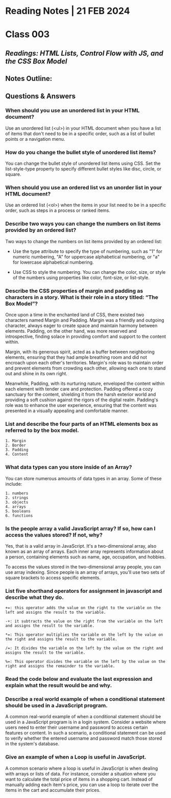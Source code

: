 # **Reading Notes | 21 FEB 2024**

# Class 003

## *Readings: HTML Lists, Control Flow with JS, and the CSS Box Model*

## **Notes Outline:**  

## **Questions & Answers**  

### **When should you use an unordered list in your HTML document?**  

Use an unordered list (\<ul>) in your HTML document when you have a list of items that don't need to be in a specific order, such as a list of bullet points or a navigation menu.

### **How do you change the bullet style of unordered list items?**  

You can change the bullet style of unordered list items using CSS. Set the list-style-type property to specify different bullet styles like disc, circle, or square.

### **When should you use an ordered list vs an unorder list in your HTML document?**  
Use an ordered list (\<ol>) when the items in your list need to be in a specific order, such as steps in a process or ranked items.

### **Describe two ways you can change the numbers on list items provided by an ordered list?**  

Two ways to change the numbers on list items provided by an ordered list:

* Use the type attribute to specify the type of numbering, such as "1" for numeric numbering, "A" for uppercase alphabetical numbering, or "a" for lowercase alphabetical numbering.  

* Use CSS to style the numbering. You can change the color, size, or style of the numbers using properties like color, font-size, or list-style.
  
### **Describe the CSS properties of margin and padding as characters in a story. What is their role in a story titled: “The Box Model”?**  
Once upon a time in the enchanted land of CSS, there existed two characters named Margin and Padding. Margin was a friendly and outgoing character, always eager to create space and maintain harmony between elements. Padding, on the other hand, was more reserved and introspective, finding solace in providing comfort and support to the content within.  

Margin, with its generous spirit, acted as a buffer between neighboring elements, ensuring that they had ample breathing room and did not encroach upon each other's territories. Margin's role was to maintain order and prevent elements from crowding each other, allowing each one to stand out and shine in its own right.

Meanwhile, Padding, with its nurturing nature, enveloped the content within each element with tender care and protection. Padding offered a cozy sanctuary for the content, shielding it from the harsh exterior world and providing a soft cushion against the rigors of the digital realm. Padding's role was to enhance the user experience, ensuring that the content was presented in a visually appealing and comfortable manner.



### **List and describe the four parts of an HTML elements box as referred to by the box model.**  
    1. Margin  
    2. Border  
    3. Padding  
    4. Content  

### **What data types can you store inside of an Array?**  
You can store numerous amounts of data types in an array. Some of these include: 

    1. numbers  
    2. strings  
    3. objects  
    4. arrays
    5. booleans
    6. functions

### **Is the people array a valid JavaScript array? If so, how can I access the values stored? If not, why?**  

Yes, that is a valid array in JavaScript. It's a two-dimensional array, also known as an array of arrays. Each inner array represents information about a person, containing elements such as name, age, occupation, and hobbies.  
  
  To access the values stored in the two-dimensional array people, you can use array indexing. Since people is an array of arrays, you'll use two sets of square brackets to access specific elements. 

### **List five shorthand operators for assignment in javascript and describe what they do.**  

    +=: this operator adds the value on the right to the variable on the left and assigns the result to the variable.  
      
    -+: it subtracts the value on the right from the variable on the left and assigns the result to the variable.  

    *=: This operator multiplies the variable on the left by the value on the right and assigns the result to the variable.  

    /=: It divides the variable on the left by the value on the right and assigns the result to the variable.  

    %=: This operator divides the variable on the left by the value on the right and assigns the remainder to the variable.     
### **Read the code below and evaluate the last expression and explain what the result would be and why.**  

### **Describe a real world example of when a conditional statement should be used in a JavaScript program.**  
A common real-world example of when a conditional statement should be used in a JavaScript program is in a login system. Consider a website where users need to enter their username and password to access certain features or content. In such a scenario, a conditional statement can be used to verify whether the entered username and password match those stored in the system's database.

### **Give an example of when a Loop is useful in JavaScript.**  
A common scenario where a loop is useful in JavaScript is when dealing with arrays or lists of data. For instance, consider a situation where you want to calculate the total price of items in a shopping cart. Instead of manually adding each item's price, you can use a loop to iterate over the items in the cart and accumulate their prices.


